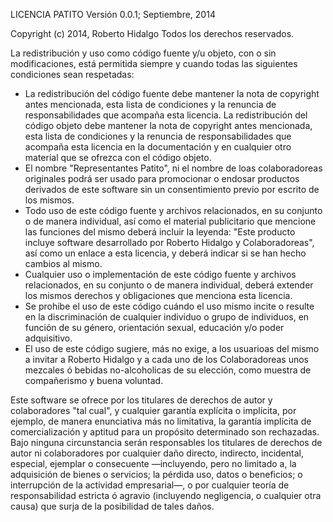 LICENCIA PATITO
Versión 0.0.1; Septiembre, 2014

Copyright (c) 2014, Roberto Hidalgo
Todos los derechos reservados.

La redistribución y uso como código fuente y/u objeto, con o sin modificaciones, está permitida siempre y cuando todas las siguientes condiciones sean respetadas:

* La redistribución del código fuente debe mantener la nota de copyright antes mencionada, esta lista de condiciones y la renuncia de responsabilidades que acompaña esta licencia.
La redistribución del código objeto debe mantener la nota de copyright antes mencionada, esta lista de condiciones y la renuncia de responsabilidades que acompaña esta licencia en la documentación y en cualquier otro material que se ofrezca con el código objeto.
* El nombre "Representantes Patito", ni el nombre de loas colaboradoreas originales podrá ser usado para promocionar o endosar productos derivados de este software sin un consentimiento previo por escrito de los mismos.
* Todo uso de este código fuente y archivos relacionados, en su conjunto o de manera individual, así como el material publicitario que mencione las funciones del mismo deberá incluir la leyenda: "Este producto incluye software desarrollado por Roberto Hidalgo y Colaboradoreas", así como un enlace a esta licencia, y deberá indicar si se han hecho cambios al mismo.
* Cualquier uso o implementación de este código fuente y archivos relacionados, en su conjunto o de manera individual, deberá extender los mismos derechos y obligaciones que menciona esta licencia.
* Se prohibe el uso de este código cuándo el uso mismo incite o resulte en la discriminación de cualquier individuo o grupo de individuos, en función de su género, orientación sexual, educación y/o poder adquisitivo.
* El uso de este código sugiere, más no exige, a los usuarioas del mismo a invitar a Roberto Hidalgo y a cada uno de los Colaboradoreas unos mezcales ó bebidas no-alcoholicas de su elección, como muestra de compañerismo y buena voluntad.

Este software se ofrece por los titulares de derechos de autor y colaboradores "tal cual", y cualquier garantía explícita o implícita, por ejemplo, de manera enunciativa más no limitativa, la garantía implícita de comercialización y aptitud para un propósito determinado son rechazadas. Bajo ninguna circunstancia serán responsables los titulares de derechos de autor ni colaboradores por cualquier daño directo, indirecto, incidental, especial, ejemplar o consecuente —incluyendo, pero no limitado a, la adquisición de bienes o servicios; la pérdida uso, datos o beneficios; o interrupción de la actividad empresarial—, o por cualquier teoría de responsabilidad estricta ó agravio (incluyendo negligencia, o cualquier otra causa) que surja de la posibilidad de tales daños.